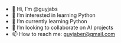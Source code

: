 - 👋 Hi, I’m @guyjabs
- 👀 I’m interested in learning Python
- 🌱 I’m currently learning Python
- 💞️ I’m looking to collaborate on AI projects
- 📫 How to reach me: guyjaber@gmail.com

<!---
guyjabs/guyjabs is a ✨ special ✨ repository because its `README.md` (this file) appears on your GitHub profile.
You can click the Preview link to take a look at your changes.
--->
